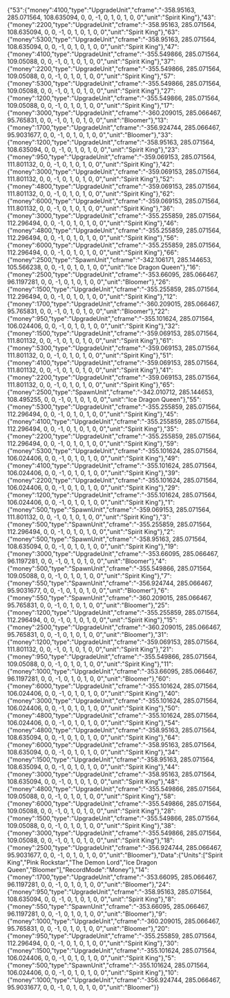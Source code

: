 {"53":{"money":4100,"type":"UpgradeUnit","cframe":"-358.95163, 285.071564, 108.635094, 0, 0, -1, 0, 1, 0, 1, 0, 0","unit":"Spirit King"},"43":{"money":2200,"type":"UpgradeUnit","cframe":"-358.95163, 285.071564, 108.635094, 0, 0, -1, 0, 1, 0, 1, 0, 0","unit":"Spirit King"},"63":{"money":5300,"type":"UpgradeUnit","cframe":"-358.95163, 285.071564, 108.635094, 0, 0, -1, 0, 1, 0, 1, 0, 0","unit":"Spirit King"},"47":{"money":4100,"type":"UpgradeUnit","cframe":"-355.549866, 285.071564, 109.05088, 0, 0, -1, 0, 1, 0, 1, 0, 0","unit":"Spirit King"},"37":{"money":2200,"type":"UpgradeUnit","cframe":"-355.549866, 285.071564, 109.05088, 0, 0, -1, 0, 1, 0, 1, 0, 0","unit":"Spirit King"},"57":{"money":5300,"type":"UpgradeUnit","cframe":"-355.549866, 285.071564, 109.05088, 0, 0, -1, 0, 1, 0, 1, 0, 0","unit":"Spirit King"},"27":{"money":1200,"type":"UpgradeUnit","cframe":"-355.549866, 285.071564, 109.05088, 0, 0, -1, 0, 1, 0, 1, 0, 0","unit":"Spirit King"},"17":{"money":3000,"type":"UpgradeUnit","cframe":"-360.209015, 285.066467, 95.765831, 0, 0, -1, 0, 1, 0, 1, 0, 0","unit":"Bloomer"},"13":{"money":1700,"type":"UpgradeUnit","cframe":"-356.924744, 285.066467, 95.9031677, 0, 0, -1, 0, 1, 0, 1, 0, 0","unit":"Bloomer"},"33":{"money":1200,"type":"UpgradeUnit","cframe":"-358.95163, 285.071564, 108.635094, 0, 0, -1, 0, 1, 0, 1, 0, 0","unit":"Spirit King"},"23":{"money":950,"type":"UpgradeUnit","cframe":"-359.069153, 285.071564, 111.801132, 0, 0, -1, 0, 1, 0, 1, 0, 0","unit":"Spirit King"},"42":{"money":3000,"type":"UpgradeUnit","cframe":"-359.069153, 285.071564, 111.801132, 0, 0, -1, 0, 1, 0, 1, 0, 0","unit":"Spirit King"},"52":{"money":4800,"type":"UpgradeUnit","cframe":"-359.069153, 285.071564, 111.801132, 0, 0, -1, 0, 1, 0, 1, 0, 0","unit":"Spirit King"},"62":{"money":6000,"type":"UpgradeUnit","cframe":"-359.069153, 285.071564, 111.801132, 0, 0, -1, 0, 1, 0, 1, 0, 0","unit":"Spirit King"},"36":{"money":3000,"type":"UpgradeUnit","cframe":"-355.255859, 285.071564, 112.296494, 0, 0, -1, 0, 1, 0, 1, 0, 0","unit":"Spirit King"},"46":{"money":4800,"type":"UpgradeUnit","cframe":"-355.255859, 285.071564, 112.296494, 0, 0, -1, 0, 1, 0, 1, 0, 0","unit":"Spirit King"},"56":{"money":6000,"type":"UpgradeUnit","cframe":"-355.255859, 285.071564, 112.296494, 0, 0, -1, 0, 1, 0, 1, 0, 0","unit":"Spirit King"},"66":{"money":2500,"type":"SpawnUnit","cframe":"-342.106171, 285.144653, 105.566238, 0, 0, -1, 0, 1, 0, 1, 0, 0","unit":"Ice Dragon Queen"},"16":{"money":2500,"type":"UpgradeUnit","cframe":"-353.66095, 285.066467, 96.1197281, 0, 0, -1, 0, 1, 0, 1, 0, 0","unit":"Bloomer"},"26":{"money":1500,"type":"UpgradeUnit","cframe":"-355.255859, 285.071564, 112.296494, 0, 0, -1, 0, 1, 0, 1, 0, 0","unit":"Spirit King"},"12":{"money":1700,"type":"UpgradeUnit","cframe":"-360.209015, 285.066467, 95.765831, 0, 0, -1, 0, 1, 0, 1, 0, 0","unit":"Bloomer"},"22":{"money":950,"type":"UpgradeUnit","cframe":"-355.101624, 285.071564, 106.024406, 0, 0, -1, 0, 1, 0, 1, 0, 0","unit":"Spirit King"},"32":{"money":1500,"type":"UpgradeUnit","cframe":"-359.069153, 285.071564, 111.801132, 0, 0, -1, 0, 1, 0, 1, 0, 0","unit":"Spirit King"},"61":{"money":5300,"type":"UpgradeUnit","cframe":"-359.069153, 285.071564, 111.801132, 0, 0, -1, 0, 1, 0, 1, 0, 0","unit":"Spirit King"},"51":{"money":4100,"type":"UpgradeUnit","cframe":"-359.069153, 285.071564, 111.801132, 0, 0, -1, 0, 1, 0, 1, 0, 0","unit":"Spirit King"},"41":{"money":2200,"type":"UpgradeUnit","cframe":"-359.069153, 285.071564, 111.801132, 0, 0, -1, 0, 1, 0, 1, 0, 0","unit":"Spirit King"},"65":{"money":2500,"type":"SpawnUnit","cframe":"-342.010712, 285.144653, 108.495255, 0, 0, -1, 0, 1, 0, 1, 0, 0","unit":"Ice Dragon Queen"},"55":{"money":5300,"type":"UpgradeUnit","cframe":"-355.255859, 285.071564, 112.296494, 0, 0, -1, 0, 1, 0, 1, 0, 0","unit":"Spirit King"},"45":{"money":4100,"type":"UpgradeUnit","cframe":"-355.255859, 285.071564, 112.296494, 0, 0, -1, 0, 1, 0, 1, 0, 0","unit":"Spirit King"},"35":{"money":2200,"type":"UpgradeUnit","cframe":"-355.255859, 285.071564, 112.296494, 0, 0, -1, 0, 1, 0, 1, 0, 0","unit":"Spirit King"},"59":{"money":5300,"type":"UpgradeUnit","cframe":"-355.101624, 285.071564, 106.024406, 0, 0, -1, 0, 1, 0, 1, 0, 0","unit":"Spirit King"},"49":{"money":4100,"type":"UpgradeUnit","cframe":"-355.101624, 285.071564, 106.024406, 0, 0, -1, 0, 1, 0, 1, 0, 0","unit":"Spirit King"},"39":{"money":2200,"type":"UpgradeUnit","cframe":"-355.101624, 285.071564, 106.024406, 0, 0, -1, 0, 1, 0, 1, 0, 0","unit":"Spirit King"},"29":{"money":1200,"type":"UpgradeUnit","cframe":"-355.101624, 285.071564, 106.024406, 0, 0, -1, 0, 1, 0, 1, 0, 0","unit":"Spirit King"},"1":{"money":500,"type":"SpawnUnit","cframe":"-359.069153, 285.071564, 111.801132, 0, 0, -1, 0, 1, 0, 1, 0, 0","unit":"Spirit King"},"3":{"money":500,"type":"SpawnUnit","cframe":"-355.255859, 285.071564, 112.296494, 0, 0, -1, 0, 1, 0, 1, 0, 0","unit":"Spirit King"},"2":{"money":500,"type":"SpawnUnit","cframe":"-358.95163, 285.071564, 108.635094, 0, 0, -1, 0, 1, 0, 1, 0, 0","unit":"Spirit King"},"19":{"money":3000,"type":"UpgradeUnit","cframe":"-353.66095, 285.066467, 96.1197281, 0, 0, -1, 0, 1, 0, 1, 0, 0","unit":"Bloomer"},"4":{"money":500,"type":"SpawnUnit","cframe":"-355.549866, 285.071564, 109.05088, 0, 0, -1, 0, 1, 0, 1, 0, 0","unit":"Spirit King"},"7":{"money":550,"type":"SpawnUnit","cframe":"-356.924744, 285.066467, 95.9031677, 0, 0, -1, 0, 1, 0, 1, 0, 0","unit":"Bloomer"},"6":{"money":550,"type":"SpawnUnit","cframe":"-360.209015, 285.066467, 95.765831, 0, 0, -1, 0, 1, 0, 1, 0, 0","unit":"Bloomer"},"25":{"money":1200,"type":"UpgradeUnit","cframe":"-355.255859, 285.071564, 112.296494, 0, 0, -1, 0, 1, 0, 1, 0, 0","unit":"Spirit King"},"15":{"money":2500,"type":"UpgradeUnit","cframe":"-360.209015, 285.066467, 95.765831, 0, 0, -1, 0, 1, 0, 1, 0, 0","unit":"Bloomer"},"31":{"money":1200,"type":"UpgradeUnit","cframe":"-359.069153, 285.071564, 111.801132, 0, 0, -1, 0, 1, 0, 1, 0, 0","unit":"Spirit King"},"21":{"money":950,"type":"UpgradeUnit","cframe":"-355.549866, 285.071564, 109.05088, 0, 0, -1, 0, 1, 0, 1, 0, 0","unit":"Spirit King"},"11":{"money":1000,"type":"UpgradeUnit","cframe":"-353.66095, 285.066467, 96.1197281, 0, 0, -1, 0, 1, 0, 1, 0, 0","unit":"Bloomer"},"60":{"money":6000,"type":"UpgradeUnit","cframe":"-355.101624, 285.071564, 106.024406, 0, 0, -1, 0, 1, 0, 1, 0, 0","unit":"Spirit King"},"40":{"money":3000,"type":"UpgradeUnit","cframe":"-355.101624, 285.071564, 106.024406, 0, 0, -1, 0, 1, 0, 1, 0, 0","unit":"Spirit King"},"50":{"money":4800,"type":"UpgradeUnit","cframe":"-355.101624, 285.071564, 106.024406, 0, 0, -1, 0, 1, 0, 1, 0, 0","unit":"Spirit King"},"54":{"money":4800,"type":"UpgradeUnit","cframe":"-358.95163, 285.071564, 108.635094, 0, 0, -1, 0, 1, 0, 1, 0, 0","unit":"Spirit King"},"64":{"money":6000,"type":"UpgradeUnit","cframe":"-358.95163, 285.071564, 108.635094, 0, 0, -1, 0, 1, 0, 1, 0, 0","unit":"Spirit King"},"34":{"money":1500,"type":"UpgradeUnit","cframe":"-358.95163, 285.071564, 108.635094, 0, 0, -1, 0, 1, 0, 1, 0, 0","unit":"Spirit King"},"44":{"money":3000,"type":"UpgradeUnit","cframe":"-358.95163, 285.071564, 108.635094, 0, 0, -1, 0, 1, 0, 1, 0, 0","unit":"Spirit King"},"48":{"money":4800,"type":"UpgradeUnit","cframe":"-355.549866, 285.071564, 109.05088, 0, 0, -1, 0, 1, 0, 1, 0, 0","unit":"Spirit King"},"58":{"money":6000,"type":"UpgradeUnit","cframe":"-355.549866, 285.071564, 109.05088, 0, 0, -1, 0, 1, 0, 1, 0, 0","unit":"Spirit King"},"28":{"money":1500,"type":"UpgradeUnit","cframe":"-355.549866, 285.071564, 109.05088, 0, 0, -1, 0, 1, 0, 1, 0, 0","unit":"Spirit King"},"38":{"money":3000,"type":"UpgradeUnit","cframe":"-355.549866, 285.071564, 109.05088, 0, 0, -1, 0, 1, 0, 1, 0, 0","unit":"Spirit King"},"18":{"money":2500,"type":"UpgradeUnit","cframe":"-356.924744, 285.066467, 95.9031677, 0, 0, -1, 0, 1, 0, 1, 0, 0","unit":"Bloomer"},"Data":{"Units":["Spirit King","Pink Rockstar","The Demon Lord","Ice Dragon Queen","Bloomer"],"RecordMode":"Money"},"14":{"money":1700,"type":"UpgradeUnit","cframe":"-353.66095, 285.066467, 96.1197281, 0, 0, -1, 0, 1, 0, 1, 0, 0","unit":"Bloomer"},"24":{"money":950,"type":"UpgradeUnit","cframe":"-358.95163, 285.071564, 108.635094, 0, 0, -1, 0, 1, 0, 1, 0, 0","unit":"Spirit King"},"8":{"money":550,"type":"SpawnUnit","cframe":"-353.66095, 285.066467, 96.1197281, 0, 0, -1, 0, 1, 0, 1, 0, 0","unit":"Bloomer"},"9":{"money":1000,"type":"UpgradeUnit","cframe":"-360.209015, 285.066467, 95.765831, 0, 0, -1, 0, 1, 0, 1, 0, 0","unit":"Bloomer"},"20":{"money":950,"type":"UpgradeUnit","cframe":"-355.255859, 285.071564, 112.296494, 0, 0, -1, 0, 1, 0, 1, 0, 0","unit":"Spirit King"},"30":{"money":1500,"type":"UpgradeUnit","cframe":"-355.101624, 285.071564, 106.024406, 0, 0, -1, 0, 1, 0, 1, 0, 0","unit":"Spirit King"},"5":{"money":500,"type":"SpawnUnit","cframe":"-355.101624, 285.071564, 106.024406, 0, 0, -1, 0, 1, 0, 1, 0, 0","unit":"Spirit King"},"10":{"money":1000,"type":"UpgradeUnit","cframe":"-356.924744, 285.066467, 95.9031677, 0, 0, -1, 0, 1, 0, 1, 0, 0","unit":"Bloomer"}}
